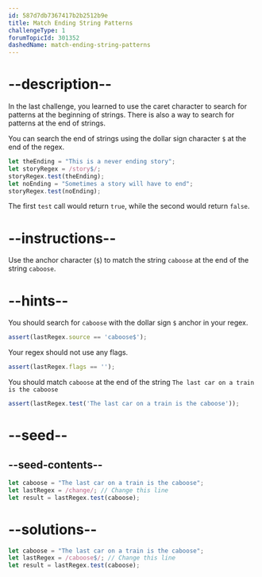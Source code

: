 ```yaml
---
id: 587d7db7367417b2b2512b9e
title: Match Ending String Patterns
challengeType: 1
forumTopicId: 301352
dashedName: match-ending-string-patterns
---
```


# --description--

In the last challenge, you learned to use the caret character to search for patterns at the beginning of strings. There is also a way to search for patterns at the end of strings.

You can search the end of strings using the dollar sign character `$` at the end of the regex.

```js
let theEnding = "This is a never ending story";
let storyRegex = /story$/;
storyRegex.test(theEnding);
let noEnding = "Sometimes a story will have to end";
storyRegex.test(noEnding);
```

The first `test` call would return `true`, while the second would return `false`.

# --instructions--

Use the anchor character (`$`) to match the string `caboose` at the end of the string `caboose`.

# --hints--

You should search for `caboose` with the dollar sign `$` anchor in your regex.

```js
assert(lastRegex.source == 'caboose$');
```

Your regex should not use any flags.

```js
assert(lastRegex.flags == '');
```

You should match `caboose` at the end of the string `The last car on a train is the caboose`

```js
assert(lastRegex.test('The last car on a train is the caboose'));
```

# --seed--

## --seed-contents--

```js
let caboose = "The last car on a train is the caboose";
let lastRegex = /change/; // Change this line
let result = lastRegex.test(caboose);
```

# --solutions--

```js
let caboose = "The last car on a train is the caboose";
let lastRegex = /caboose$/; // Change this line
let result = lastRegex.test(caboose);
```
